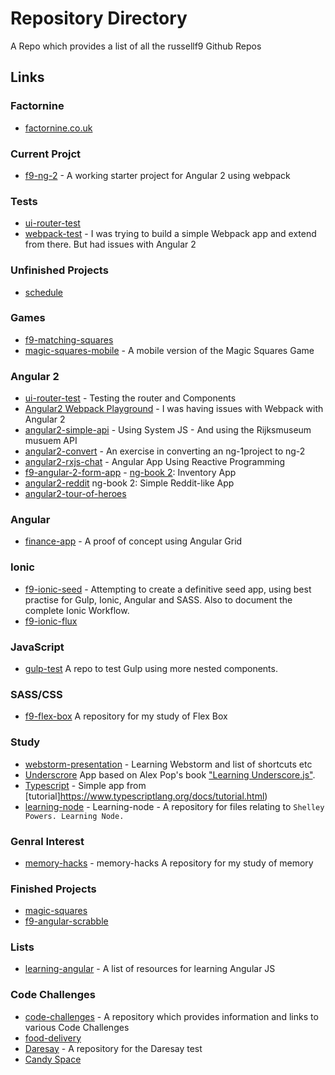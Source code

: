 # Repository Directory
A Repo which provides a list of all the russellf9 Github Repos

## Links

### Factornine
* [factornine.co.uk](https://github.com/russellf9/factornine.co.uk)

### Current Projct

* [f9-ng-2](https://github.com/russellf9/f9-ng-2) - A working starter project for Angular 2 using webpack

### Tests

* [ui-router-test](https://github.com/russellf9/ui-router-test-)
* [webpack-test](https://github.com/russellf9/webpack-test) - I was trying to build a simple Webpack app and extend from there. But had issues with Angular 2

### Unfinished Projects

* [schedule](https://github.com/russellf9/schedule)

### Games
* [f9-matching-squares](https://github.com/russellf9/f9-matching-squares)
* [magic-squares-mobile](https://github.com/russellf9/magic-squares-mobile) - A mobile version of the Magic Squares Game

### Angular 2
* [ui-router-test](ui-router-test) - Testing the router and Components
* [Angular2 Webpack Playground](https://github.com/russellf9/ng-2-webpack-playground) - I was having issues with Webpack with Angular 2
* [angular2-simple-api](https://github.com/russellf9/angular2-simple-api) - Using System JS - And using the Rijksmuseum musuem API
* [angular2-convert](https://github.com/russellf9/angular2-convert) -  An exercise in converting an ng-1project to ng-2
* [angular2-rxjs-chat](https://github.com/russellf9/angular2-rxjs-chat) - Angular App Using Reactive Programming
* [f9-angular-2-form-app](https://github.com/russellf9/f9-angular-2-form-app) - [ng-book 2](https://github.com/ng-book): Inventory App
* [angular2-reddit](https://github.com/russellf9/angular2-reddit) ng-book 2: Simple Reddit-like App
* [angular2-tour-of-heroes](https://github.com/russellf9/angular2-tour-of-heroes)

### Angular
* [finance-app](https://github.com/russellf9/finance-app) - A proof of concept using Angular Grid

### Ionic
* [f9-ionic-seed](https://github.com/russellf9/f9-ionic-seed) - Attempting to create a definitive seed app, using best practise for Gulp, Ionic, Angular and SASS. Also to document the complete Ionic Workflow.
* [f9-ionic-flux](https://github.com/russellf9/f9-ionic-flux)

### JavaScript
- [gulp-test](https://github.com/russellf9/gulp-test) A repo to test Gulp using more nested components.

### SASS/CSS
- [f9-flex-box](https://github.com/russellf9/f9-flex-box) A repository for my study of Flex Box
### Study
* [webstorm-presentation](https://github.com/russellf9/webstorm-presentation) - Learning Webstorm and list of shortcuts etc
* [Underscrore](https://github.com/russellf9/underscore-dev) App based on Alex Pop's book ["Learning Underscore.js"](http://bit.ly/1JwvBOO).
* [Typescript](https://github.com/russellf9/typescript-test) - Simple app from [tutorial]https://www.typescriptlang.org/docs/tutorial.html)
* [learning-node](https://github.com/russellf9/learning-node) - Learning-node - A repository for files relating to `Shelley Powers. Learning Node.`

### Genral Interest
* [memory-hacks](https://github.com/russellf9/memory-hacks) - memory-hacks A repository for my study of memory

### Finished Projects
* [magic-squares](https://github.com/russellf9/magic-squares)
* [f9-angular-scrabble](https://github.com/russellf9/f9-angular-scrabble)

### Lists

* [learning-angular](https://github.com/russellf9/learning-angular) - A list of resources for learning Angular JS

### Code Challenges

* [code-challenges](https://github.com/russellf9/code-challenges) - A repository which provides information and links to various Code Challenges
* [food-delivery](https://github.com/russellf9/food-delivery)
* [Daresay](https://github.com/russellf9/daresay-test) - A repository for the Daresay test
* [Candy Space](https://github.com/russellf9/candy-space)

